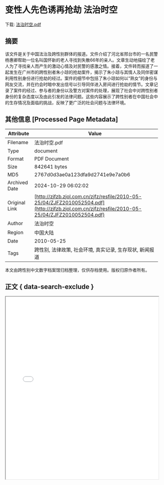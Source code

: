 # 变性人先色诱再抢劫 法治时空

<!-- tcd_download_link -->
下载: <a href="../变性人先色诱再抢劫.pdf" download>法治时空.pdf</a>
<!-- tcd_download_link_end -->

## 摘要

<!-- tcd_abstract -->
该文件是关于中国法治及跨性别群体的报道。文件介绍了河北省邢台市的一名民警杨惠卿帮助一位名叫国怀新的老人寻找到失散66年的亲人。文章生动地描绘了老人为了寻找亲人而产生的激动心情及对民警的感激之情。接着，文件转而报道了一起发生在广州市的跨性别者朱小琼的抢劫案件，揭示了朱小琼与其情人及同伴密谋利用性别身份进行抢劫的经过。案件的细节中包括了朱小琼如何以“熟女”的身份与网友交流，并在约会时暗中发出信号以引导同伴进入房间进行抢劫的情节。文章记录了案件的经过、参与者的身份以及警方对案件的处理，展现了社会中对跨性别者身份的复杂态度以及由此引发的法律问题。这些内容展示了跨性别者在中国社会中的生存情况及面临的挑战，反映了更广泛的社会问题与法律环境。

<!-- tcd_abstract_end -->

## 其他信息 [Processed Page Metadata]

| Attribute       | Value                                  |
|-----------------|----------------------------------------|
| Filename        | 法治时空.pdf                             |
| Type            | document                                 |
| Format          | PDF Document                               |
| Size            | 842641 bytes                           |
| MD5             | 2767d0d3ae0a123dfa9d2741e9e7a0b6                                  |
| Archived Date   | 2024-10-29 06:02:02                             |
| Original Link   | [http://zjfzb.zjol.com.cn/zjfz/resfile/2010-05-25/04/ZJFZ2010052504.pdf](http://zjfzb.zjol.com.cn/zjfz/resfile/2010-05-25/04/ZJFZ2010052504.pdf)                         |
| Author          | 法治时空                               |
| Region          | 中国大陆                               |
| Date            | 2010-05-25                                 |
| Tags            | 跨性别, 法律政策, 社会环境, 真实记录, 生存现状, 新闻报道                                 |

本文由跨性别中文数字档案馆归档整理，仅供存档使用。版权归原作者所有。


## 正文 { data-search-exclude }

<!-- tcd_main_text -->
<iframe src="../法治时空_变性人先色诱再抢劫.pdf" width="100%" height="600px">
    <p>无法显示PDF，请下载查看。</p>
</iframe>
<!-- tcd_main_text_end -->

